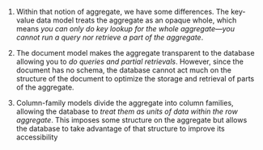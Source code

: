 1. Within that notion of aggregate, we have some differences. The key-value data model treats the aggregate as an opaque whole, which means *you can only do key lookup for the whole aggregate—you cannot run a query nor retrieve a part of the aggregate*.

2. The document model makes the aggregate transparent to the database allowing you to *do queries and partial retrievals*. However, since the document has no schema, the database cannot act much on the structure of the document to optimize the storage and retrieval of parts of the aggregate.

3. Column-family models divide the aggregate into column families, allowing the database to *treat them as units of data within the row aggregate*. This imposes some structure on the aggregate but allows the database to take advantage of that structure to improve its accessibility


